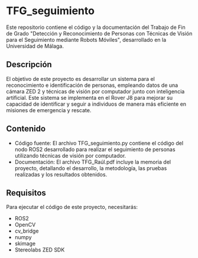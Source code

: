 # TFG_seguimiento
Este repositorio contiene el código y la documentación del Trabajo de Fin de Grado "Detección y Reconocimiento de Personas con Técnicas de Visión para el Seguimiento mediante Robots Móviles", desarrollado en la Universidad de Málaga.

## Descripción
El objetivo de este proyecto es desarrollar un sistema para el reconocimiento e identificación de personas, empleando datos de una cámara ZED 2 y técnicas de visión por computador junto con inteligencia artificial. Este sistema se implementa en el Rover J8 para mejorar su capacidad de identificar y seguir a individuos de manera más eficiente en misiones de emergencia y rescate.

## Contenido
* Código fuente: El archivo TFG_seguimiento.py contiene el código del nodo ROS2 desarrollado para realizar el seguimiento de personas utilizando técnicas de visión por computador.
* Documentación: El archivo TFG_Raúl.pdf incluye la memoria del proyecto, detallando el desarrollo, la metodología, las pruebas realizadas y los resultados obtenidos.

## Requisitos
Para ejecutar el código de este proyecto, necesitarás:

+ ROS2 
+ OpenCV
+ cv_bridge
+ numpy
+ skimage
+ Stereolabs ZED SDK

